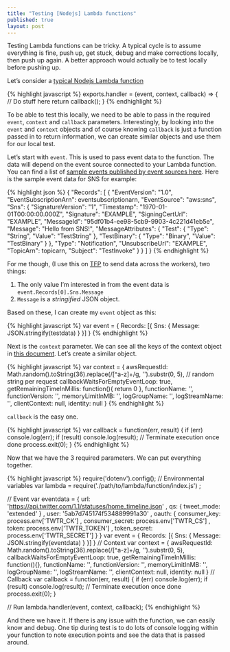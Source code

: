 ```yaml
---
title: "Testing [Nodejs] Lambda functions"
published: true
layout: post
---
```


Testing Lambda functions can be tricky. A typical cycle is to assume everything is fine, push up, get stuck, debug and make corrections locally, then push up again. A better approach would actually be to test locally before pushing up. 

Let’s consider a [typical Nodejs Lambda function](https://docs.aws.amazon.com/lambda/latest/dg/nodejs-prog-model-handler.html)

{% highlight javascript %}
exports.handler = (event, context, callback) => {
  // Do stuff here
  return callback();
}
{% endhighlight %}

To be able to test this locally, we need to be able to pass in the required `event`, `context` and `callback` parameters. Interestingly, by looking into the `event`  and  `context` objects and of course knowing `callback` is just a function passed in to return information, we can create similar objects and use them for our local test.

Let’s start with `event`. This is used to pass event data to the function. The data will depend on the event source connected to your Lambda function. You can find a list of [sample events published by event sources here](https://docs.aws.amazon.com/lambda/latest/dg/eventsources.html#eventsources-sns). Here is the sample event data for SNS for example:

{% highlight json %}
{
  "Records": [
    {
      "EventVersion": "1.0",
      "EventSubscriptionArn": eventsubscriptionarn,
      "EventSource": "aws:sns",
      "Sns": {
        "SignatureVersion": "1",
        "Timestamp": "1970-01-01T00:00:00.000Z",
        "Signature": "EXAMPLE",
        "SigningCertUrl": "EXAMPLE",
        "MessageId": "95df01b4-ee98-5cb9-9903-4c221d41eb5e",
        "Message": "Hello from SNS!",
        "MessageAttributes": {
          "Test": {
            "Type": "String",
            "Value": "TestString"
          },
          "TestBinary": {
            "Type": "Binary",
            "Value": "TestBinary"
          }
        },
        "Type": "Notification",
        "UnsubscribeUrl": "EXAMPLE",
        "TopicArn": topicarn,
        "Subject": "TestInvoke"
      }
    }
  ]
}
{% endhighlight %}

For me though, (I use this on [TFP](https://thefeed.press/) to send data across the workers), two things:
1. The only value I’m interested in from the event data is `event.Records[0].Sns.Message`
2. `Message` is a *stringified* JSON object.

Based on these, I can create my `event` object as this:

{% highlight javascript %}
var event = {
  Records: [{
    Sns: {
      Message: JSON.stringify(testdata)
    }
  }]
}
{% endhighlight %}

Next is the `context` parameter. We can see all the keys of the context object in [this document](https://docs.aws.amazon.com/lambda/latest/dg/nodejs-prog-model-context.html). Let’s create a similar object.

{% highlight javascript %}
var context = {
  awsRequestId: Math.random().toString(36).replace(/[^a-z]+/g, '').substr(0, 5), // random string per request
  callbackWaitsForEmptyEventLoop: true,
  getRemainingTimeInMillis: function(){ return 0 },
  functionName: '',
  functionVersion: '',
  memoryLimitInMB: '',
  logGroupName: '',
  logStreamName: '',
  clientContext: null,
  identity: null
}
{% endhighlight %}

`callback` is the easy one. 

{% highlight javascript %}
var callback = function(err, result) {
  if (err)
    console.log(err);
  if (result)
    console.log(result);
  // Terminate execution once done
  process.exit(0);
}
{% endhighlight %}

Now that we have the 3 required parameters. We can put everything together.

{% highlight javascript %}
require('dotenv').config(); // Environmental variables
var lambda = require('./path/to/lambda/function/index.js')
;

// Event
var eventdata = {
    url: 'https://api.twitter.com/1.1/statuses/home_timeline.json'
    , qs: {
      tweet_mode: 'extended'
    }
    , user: '5ab7d745174f534889991a30'
    , oauth: {
      consumer_key: process.env['TWTR_CK']
      , consumer_secret: process.env['TWTR_CS']
      , token: process.env['TWTR_TOKEN']
      , token_secret: process.env['TWTR_SECRET']
    }
  }
var event = {
  Records: [{
    Sns: {
      Message: JSON.stringify(eventdata)
    }
  }]
}
// Context 
var context = {
  awsRequestId: Math.random().toString(36).replace(/[^a-z]+/g, '').substr(0, 5),
  callbackWaitsForEmptyEventLoop: true,
  getRemainingTimeInMillis: function(){},
  functionName: '',
  functionVersion: '',
  memoryLimitInMB: '',
  logGroupName: '',
  logStreamName: '',
  clientContext: null,
  identity: null
}
// Callback
var callback = function(err, result) {
  if (err)
    console.log(err);
  if (result)
    console.log(result);
  // Terminate execution once done
  process.exit(0);
}

// Run
lambda.handler(event, context, callback);
{% endhighlight %}

And there we have it. If there is any issue with the function, we can easily know and debug. One tip during test is to do lots of console logging within your function to note execution points and see the data that is passed around.
